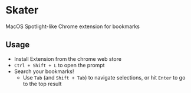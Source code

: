 # Skater
MacOS Spotlight-like Chrome extension for bookmarks

## Usage
* Install Extension from the chrome web store
* `Ctrl + Shift + L` to open the prompt
* Search your bookmarks!
    * Use `Tab` (and `Shift + Tab`) to navigate selections, or hit `Enter` to go to the top result
